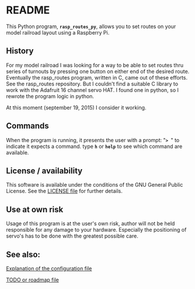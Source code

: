 # README
This Python program, **`rasp_routes_py`**, allows you to set routes on your model railroad layout using a Raspberry Pi.

## History
For my model railroad I was looking for a way to be able to set routes thru series of turnouts by pressing one button on either end of the desired route. Eventually the rasp_routes program, written in C, came out of these efforts. See the rasp_routes repository. But I couldn't find a suitable C library to work with the Adafruit 16 channel servo HAT. I found one in python, so I rewrote the program logic in python.

At this moment (september 19, 2015) I consider it working.

## Commands
When the program is running, it presents the user with a prompt: "**`> `**" to indicate it expects a command. type **`h`** or **`help`** to see which command are available.

## License / availability
This software is available under the conditions of the GNU General Public License. See the [LICENSE file](./LICENCSE.md) for further details.

## Use at own risk
Usage of this program is at the user's own risk, author will not be held responsible for any damage to your hardware. Especially the positioning of servo's has to be done with the greatest possible care.

## See also:
[Explanation of the configuration file](./CONFIG.md)

[TODO or roadmap file](./TODO.md)
